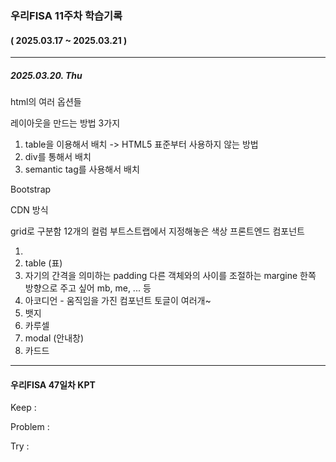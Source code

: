 ### 우리FISA 11주차 학습기록

#### ( 2025.03.17 ~ 2025.03.21 )

---

##### 2025.03.20. Thu

html의 여러 옵션들

레이아웃을 만드는 방법 3가지

1. table을 이용해서 배치 -> HTML5 표준부터 사용하지 않는 방법
2. div를 통해서 배치
3. semantic tag를 사용해서 배치

Bootstrap

<link href="https://cdn.jsdelivr.net/npm/bootstrap@5.3.3/dist/css/bootstrap.min.css" rel="stylesheet" integrity="sha384-QWTKZyjpPEjISv5WaRU9OFeRpok6YctnYmDr5pNlyT2bRjXh0JMhjY6hW+ALEwIH" crossorigin="anonymous">
<script src="https://cdn.jsdelivr.net/npm/bootstrap@5.3.3/dist/js/bootstrap.bundle.min.js" integrity="sha384-YvpcrYf0tY3lHB60NNkmXc5s9fDVZLESaAA55NDzOxhy9GkcIdslK1eN7N6jIeHz" crossorigin="anonymous"></script>

CDN 방식

grid로 구분함
12개의 컬럼
부트스트랩에서 지정해놓은 색상
프론트엔드 컴포넌트

1.
2. table (표)
3. 자기의 간격을 의미하는 padding 다른 객체와의 사이를 조절하는 margine
   한쪽 방향으로 주고 싶어 mb, me, ... 등
4. 아코디언 - 움직임을 가진 컴포넌트
   토글이 여러개~
5. 뱃지
6. 카루셀
7. modal (안내창)
8. 카드드

---

#### 우리FISA 47일차 KPT

Keep :

Problem :

Try :
